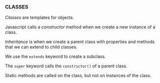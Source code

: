 ### CLASSES ###

*Classes* are templates for objects.

Javascript calls a *constructor* method when we create a new instance of a class.

*Inheritance* is when we create a parent class with properties and methods that we can extend to child classes.

We use the `extends` keyword to create a subclass.

The `super` keyword calls the `constructor()` of a parent class.

Static methods are called on the class, but not on instances of the class.